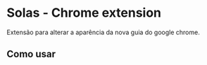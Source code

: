 # Solas - Chrome extension
Extensão para alterar a aparência da nova guia do google chrome.

## Como usar
